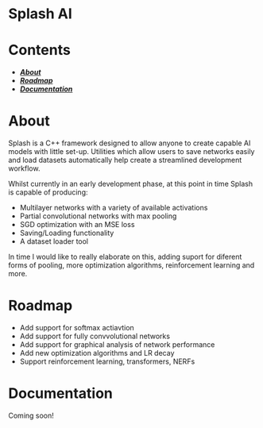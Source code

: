 # Splash AI

# Contents

- ***[About](#about)***
- ***[Roadmap](#roadmap)***
- ***[Documentation](#documentation)***

# About

Splash is a C++ framework designed to allow anyone to create capable AI models with little set-up. 
Utilities which allow users to save networks easily and load datasets automatically help create a 
streamlined development workflow. 

Whilst currently in an early development phase, at this point in time Splash is capable of producing:
- Multilayer networks with a variety of available activations
- Partial convolutional networks with max pooling
- SGD optimization with an MSE loss
- Saving/Loading functionality
- A dataset loader tool

In time I would like to really elaborate on this, adding suport for diferent forms of pooling, more optimization algorithms, reinforcement learning and more.

# Roadmap

- Add support for softmax actiavtion
- Add support for fully convvolutional networks
- Add support for graphical analysis of network performance
- Add new optimization algorithms and LR decay
- Support reinforcement learning, transformers, NERFs

# Documentation

Coming soon!



